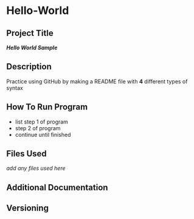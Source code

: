 # Hello-World

## Project Title
***Hello World Sample***

## Description
Practice using GitHub by making a README file with **4** different types of syntax

## How To Run Program
+ list step 1 of program
+ step 2 of program
+ continue until finished

## Files Used
*add any files used here*

## Additional Documentation

## Versioning
